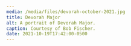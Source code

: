 ```yaml
---
media: /media/files/devorah-october-2021.jpg
title: Devorah Major
alt: A portrait of Devorah Major.
caption: Courtesy of Bob Fischer.
date: 2021-10-19T17:42:00-0500
---
```


